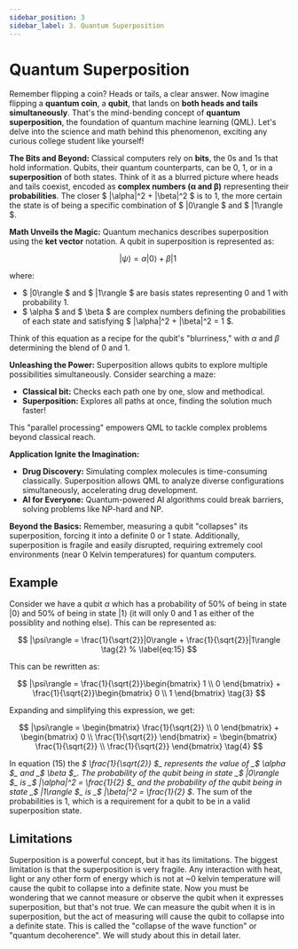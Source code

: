```yaml
---
sidebar_position: 3
sidebar_label: 3. Quantum Superposition
---
```


# Quantum Superposition

Remember flipping a coin? Heads or tails, a clear answer. Now imagine flipping a **quantum coin**, a **qubit**, that lands on **both heads and tails simultaneously**. That's the mind-bending concept of **quantum superposition**, the foundation of quantum machine learning (QML). Let's delve into the science and math behind this phenomenon, exciting any curious college student like yourself!

**The Bits and Beyond:** Classical computers rely on **bits**, the 0s and 1s that hold information. Qubits, their quantum counterparts, can be 0, 1, or in a **superposition** of both states. Think of it as a blurred picture where heads and tails coexist, encoded as **complex numbers (α and β)** representing their **probabilities**. The closer $ |\alpha|^2 + |\beta|^2 $ is to 1, the more certain the state is of being a specific combination of $ |0\rangle $ and $ |1\rangle $.

**Math Unveils the Magic:** Quantum mechanics describes superposition using the **ket vector** notation. A qubit in superposition is represented as:

$$
|\psi\rangle = \alpha|0\rangle + \beta|1\
\tag{1}
$$

where:

-   $ |0\rangle $ and $ |1\rangle $ are basis states representing 0 and 1 with probability 1.
-   $ \alpha $ and $ \beta $ are complex numbers defining the probabilities of each state and satisfying $ |\alpha|^2 + |\beta|^2 = 1 $.

Think of this equation as a recipe for the qubit's "blurriness," with $\alpha$ and $\beta$ determining the blend of 0 and 1.

**Unleashing the Power:** Superposition allows qubits to explore multiple possibilities simultaneously. Consider searching a maze:

-   **Classical bit:** Checks each path one by one, slow and methodical.
-   **Superposition:** Explores all paths at once, finding the solution much faster!

This "parallel processing" empowers QML to tackle complex problems beyond classical reach.

**Application Ignite the Imagination:**

-   **Drug Discovery:** Simulating complex molecules is time-consuming classically. Superposition allows QML to analyze diverse configurations simultaneously, accelerating drug development.
-   **AI for Everyone:** Quantum-powered AI algorithms could break barriers, solving problems like NP-hard and NP.

**Beyond the Basics:** Remember, measuring a qubit "collapses" its superposition, forcing it into a definite 0 or 1 state. Additionally, superposition is fragile and easily disrupted, requiring extremely cool environments (near 0 Kelvin temperatures) for quantum computers.

## Example

Consider we have a qubit $\alpha$ which has a probability of 50% of being in state $|0\rangle$ and 50% of being in state $|1\rangle$ (it will only 0 and 1 as either of the possiblity and nothing else). This can be represented as:

$$
|\psi\rangle = \frac{1}{\sqrt{2}}|0\rangle + \frac{1}{\sqrt{2}}|1\rangle
\tag{2}
% \label{eq:15}
$$

This can be rewritten as:

$$
|\psi\rangle = \frac{1}{\sqrt{2}}\begin{bmatrix} 1 \\ 0 \end{bmatrix} + \frac{1}{\sqrt{2}}\begin{bmatrix} 0 \\ 1 \end{bmatrix}
\tag{3}
$$

Expanding and simplifying this expression, we get:

$$
|\psi\rangle = \begin{bmatrix} \frac{1}{\sqrt{2}} \\ 0 \end{bmatrix} + \begin{bmatrix} 0 \\ \frac{1}{\sqrt{2}} \end{bmatrix} = \begin{bmatrix} \frac{1}{\sqrt{2}} \\ \frac{1}{\sqrt{2}} \end{bmatrix}
\tag{4}
$$

In equation (15) the _$ \frac{1}{\sqrt{2}} $_ represents the value of _$ \alpha $_ and _$ \beta $_. The probability of the qubit being in state _$ |0\rangle $_ is _$ |\alpha|^2 = \frac{1}{2} $_ and the probability of the qubit being in state _$ |1\rangle $_ is _$ |\beta|^2 = \frac{1}{2} $_. The sum of the probabilities is 1, which is a requirement for a qubit to be in a valid superposition state.

## Limitations

Superposition is a powerful concept, but it has its limitations. The biggest limitation is that the superposition is very fragile. Any interaction with heat, light or any other form of energy which is not at ~0 kelvin temperature will cause the qubit to collapse into a definite state. Now you must be wondering that we cannot measure or observe the qubit when it expresses superposition, but that's not true. We can measure the qubit when it is in superposition, but the act of measuring will cause the qubit to collapse into a definite state. This is called the "collapse of the wave function" or "quantum decoherence". We will study about this in detail later.
